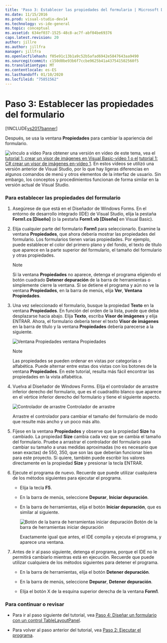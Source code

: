 ```yaml
---
title: 'Paso 3: Establecer las propiedades del formulario | Microsoft Docs'
ms.date: 11/15/2016
ms.prod: visual-studio-dev14
ms.technology: vs-ide-general
ms.topic: conceptual
ms.assetid: 634ef037-1525-48c8-ac7f-abf04be69376
caps.latest.revision: 20
author: jillre
ms.author: jillfra
manager: jillfra
ms.openlocfilehash: f05e91c13b1a9c52b5afad6942e5847643aa9490
ms.sourcegitcommit: c150d0be93b6f7ccbe9625b41a437541502560f5
ms.translationtype: MT
ms.contentlocale: es-ES
ms.lasthandoff: 01/10/2020
ms.locfileid: "75851562"
---
```

# <a name="step-3-set-your-form-properties"></a>Paso 3: Establecer las propiedades del formulario
[!INCLUDE[vs2017banner](../includes/vs2017banner.md)]

Después, se usa la ventana **Propiedades** para cambiar la apariencia del formulario.

 ![vínculo a vídeo](../data-tools/media/playvideo.gif "PlayVideo") Para obtener una versión en vídeo de este tema, vea el [tutorial 1: crear un visor de imágenes en Visual Basic-vídeo 1 o el](https://msdn.microsoft.com/vbasic/gg315352.aspx) [tutorial 1: C# crear un visor de imágenes en-vídeo 1](https://msdn.microsoft.com/vcsharp/gg278409.aspx). En estos vídeos se utilizó una versión anterior de Visual Studio, por lo que hay ligeras diferencias en algunos comandos de menú y otros elementos de la interfaz de usuario. Sin embargo, los conceptos y procedimientos funcionan de forma similar en la versión actual de Visual Studio.

### <a name="to-set-your-form-properties"></a>Para establecer las propiedades del formulario

1. Asegúrese de que está en el Diseñador de Windows Forms. En el entorno de desarrollo integrado (IDE) de Visual Studio, elija la pestaña **Form1.cs [Diseño]** (o la pestaña **Form1.vb [Diseño]** en Visual Basic).

2. Elija cualquier parte del formulario **Form1** para seleccionarlo. Examine la ventana **Propiedades**, que ahora debería mostrar las propiedades del formulario. Los formularios tienen varias propiedades. Por ejemplo, puede establecer el color del primero plano y del fondo, el texto de título que aparece en la parte superior del formulario, el tamaño del formulario y otras propiedades.

   > [!NOTE]
   > Si la ventana **Propiedades** no aparece, detenga el programa eligiendo el botón cuadrado **Detener depuración** de la barra de herramientas o simplemente cierre la ventana. Si se detiene el programa y aún no ve la ventana **Propiedades**, en la barra de menús, elija **Ver**, **Ventana Propiedades**.

3. Una vez seleccionado el formulario, busque la propiedad **Texto** en la ventana **Propiedades**. En función del orden de la lista, puede que deba desplazarse hacia abajo. Elija **Texto**, escriba **Visor de imágenes** y elija ENTRAR.  Ahora, el formulario debería tener el texto **Visor de imágenes** en la barra de título y la ventana **Propiedades** debería parecerse a la siguiente.

    ![Ventana Propiedades](../ide/media/express-edittextproperty.png "Express_EditTextProperty") ventana Propiedades

   > [!NOTE]
   > Las propiedades se pueden ordenar en vistas por categorías o alfabética. Puede alternar entre estas dos vistas con los botones de la ventana **Propiedades**. En este tutorial, resulta más fácil encontrar las propiedades en la vista alfabética.

4. Vuelva al Diseñador de Windows Forms. Elija el controlador de arrastre inferior derecho del formulario, que es el cuadradito blanco que aparece en el vértice inferior derecho del formulario y tiene el siguiente aspecto.

    ![Controlador de arrastre](../ide/media/express-bottomrt-drag.png "Express_BottomRT_Drag") Controlador de arrastre

    Arrastre el controlador para cambiar el tamaño del formulario de modo que resulte más ancho y un poco más alto.

5. Fíjese en la ventana **Propiedades** y observe que la propiedad **Size** ha cambiado. La propiedad **Size** cambia cada vez que se cambia el tamaño del formulario. Pruebe a arrastrar el controlador del formulario para cambiar su tamaño a unas medidas aproximadas (no es necesario que sean exactas) de 550, 350, que son las que deberían funcionar bien para este proyecto. Si quiere, también puede escribir los valores directamente en la propiedad **Size** y presionar la tecla ENTRAR.

6. Ejecute el programa de nuevo. Recuerde que puede utilizar cualquiera de los métodos siguientes para ejecutar el programa.

   - Elija la tecla **F5**.

   - En la barra de menús, seleccione **Depurar**, **Iniciar depuración**.

   - En la barra de herramientas, elija el botón **Iniciar depuración**, que es similar al siguiente.

      ![Botón de la barra de herramientas iniciar depuración](../ide/media/express-icondebug.png "Express_IconDebug") Botón de la barra de herramientas iniciar depuración

     Exactamente igual que antes, el IDE compila y ejecuta el programa, y aparece una ventana.

7. Antes de ir al paso siguiente, detenga el programa, porque el IDE no le permitirá cambiarlo mientras está en ejecución. Recuerde que puede utilizar cualquiera de los métodos siguientes para detener el programa.

   - En la barra de herramientas, elija el botón **Detener depuración**.

   - En la barra de menús, seleccione **Depurar**, **Detener depuración**.

   - Elija el botón X de la esquina superior derecha de la ventana **Form1**.

### <a name="to-continue-or-review"></a>Para continuar o revisar

- Para ir al paso siguiente del tutorial, vea [Paso 4: Diseñar un formulario con un control TableLayoutPanel](../ide/step-4-lay-out-your-form-with-a-tablelayoutpanel-control.md).

- Para volver al paso anterior del tutorial, vea [Paso 2: Ejecutar el programa](../ide/step-2-run-your-program.md).
